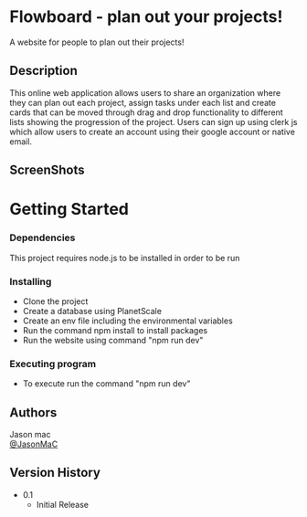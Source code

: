 # Flowboard - plan out your projects!

A website for people to plan out their projects!

## Description

This online web application allows users to share an organization where they can plan out each project, assign tasks under each list and create cards that can be moved through drag and drop functionality to different lists showing the progression of the project. Users can sign up using clerk js which allow users to create an account using their google account or native email.

## ScreenShots

# Getting Started

### Dependencies

This project requires node.js to be installed in order to be run

### Installing

- Clone the project
- Create a database using PlanetScale
- Create an env file including the environmental variables
- Run the command npm install to install packages
- Run the website using command "npm run dev"

### Executing program

- To execute run the command "npm run dev"

## Authors

Jason mac  
[@JasonMaC](https://github.com/JasonMac123/)

## Version History

- 0.1
  - Initial Release

